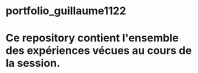 # portfolio_guillaume1122
# Ce repository contient l'ensemble des expériences vécues au cours de la session.
